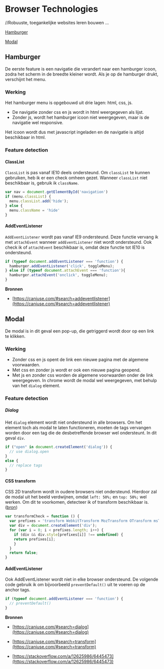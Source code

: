 # Browser Technologies
//Robuuste, toegankelijke websites leren bouwen …

[Hamburger](https://viennam.github.io/browser-technologies/opdracht2/hamburger.html)

[Modal](https://viennam.github.io/browser-technologies/opdracht2/modal.html)

## Hamburger
De eerste feature is een navigatie die verandert naar een hamburger icoon, zodra het scherm in de breedte kleiner wordt. Als je op de hamburger drukt, verschijnt het menu.

### Werking
Het hamburger menu is opgebouwd uit drie lagen: html, css, js.
- De navigatie zonder css en js wordt in html weergegeven als lijst.
- Zonder js, wordt het hamburger icoon niet weergegeven, maar is de navigatie wel responsive.

Het icoon wordt dus met javascript ingeladen en de navigatie is altijd beschikbaar in html.

### Feature detection
#### ClassList
`ClassList` is pas vanaf IE10 deels ondersteund. Om `classList` te kunnen gebruiken, heb ik er een check omheen gezet. Wanneer `classList` niet beschikbaar is, gebruik ik `className`.

```javascript
var nav = document.getElementById('navigation')
if (menu.classList) {
  menu.classList.add('hide');
} else {
  menu.className = 'hide'
}
```
#### AddEventListener
`AddEventListener` wordt pas vanaf IE9 ondersteund. Deze functie vervang ik met `attachEvent` wanneer `addEventListener` niet wordt ondersteund. Ook check ik of `attachEvent` beschikbaar is, omdat deze functie tot IE10 is ondersteund.
```javascript
if (typeof document.addEventListener === 'function') {
  hamburger.addEventListener('click', toggleMenu);
} else if (typeof document.attachEvent === 'function'){
  hamburger.attachEvent('onclick', toggleMenu);
}
```

**Bronnen**

- [https://caniuse.com/#search=addeventlistener](https://caniuse.com/#search=addeventlistener)


## Modal
De modal is in dit geval een pop-up, die getriggerd wordt door op een link te klikken. 

### Werking
- Zonder css en js opent de link een nieuwe pagina met de algemene voorwaarden.
- Met css en zonder js wordt er ook een nieuwe pagina geopend.
- Met js en zonder css worden de algemene voorwaarden onder de link weergegeven. In chrome wordt de modal wel weergegeven, met behulp van het `dialog` element.

### Feature detection
##### Dialog
Het `dialog` element wordt niet ondersteund in alle browsers. Om het element toch als modal te laten functioneren, moeten de tags vervangen worden door een tag die de desbetreffende browser wel ondersteunt. In dit geval `div`.

```javascript
if ("open" in document.createElement('dialog')) {
  // use dialog.open
}
else {
  // replace tags
}
  ```

#### CSS transform
CSS 2D transform wordt in oudere browsers niet ondersteund. Hierdoor zal de modal uit het beeld verdwijnen, omdat `left: 50%;` en `top: 50%;` wel werken. Om dit te voorkomen, detecteer ik of transform beschikbaar is. ([bron](https://stackoverflow.com/a/12625986/6445473))

```javascript
var transformCheck = function () {
  var prefixes = 'transform WebkitTransform MozTransform OTransform msTransform'.split(' ');
  var div = document.createElement('div');
  for (var i = 0; i < prefixes.length; i++) {
    if (div && div.style[prefixes[i]] !== undefined) {
    return prefixes[i];
    }
  }
  return false;
}
```

#### AddEventListener 
Ook AddEventListener wordt niet in elke browser ondersteund. De volgende code gebruik ik om bijvoorbeeld `preventDefault()` uit te voeren op de anchor tags. 

```javascript
if (typeof document.addEventListener === 'function') {
  // preventDefault()
}
```

**Bronnen**

- [https://caniuse.com/#search=dialog](https://caniuse.com/#search=dialog)

- [https://caniuse.com/#search=transform](https://caniuse.com/#search=transform)

- [https://stackoverflow.com/a/12625986/6445473](https://stackoverflow.com/a/12625986/6445473)